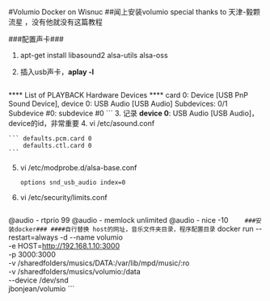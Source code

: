 #Volumio Docker on Wisnuc
##闻上安装volumio
special thanks to 天津-毅颗流星 ，没有他就没有这篇教程

###配置声卡###

1.   apt-get install libasound2 alsa-utils alsa-oss
2.   插入usb声卡，**aplay -l**
    
     ``` 
**** List of PLAYBACK Hardware Devices ****
card 0: Device [USB PnP Sound Device], device 0: USB Audio [USB Audio]
  Subdevices: 0/1
  Subdevice #0: subdevice #0
     ```
3.  记录 **device 0**: USB Audio [USB Audio]，device的id，非常重要
4.  vi  /etc/asound.conf 


    ``` defaults.pcm.card 0
        defaults.ctl.card 0
    ```
    
    
5.  vi /etc/modprobe.d/alsa-base.conf 

    ``` 
    options snd_usb_audio index=0 
    ```
6.  vi /etc/security/limits.conf 
   
    ```
@audio - rtprio 99 @audio - memlock unlimited @audio - nice -10
    ```    
    ###安装docker###
    ####自行替换 host的网址，音乐文件夹目录，程序配置目录
    ```
    docker run --restart=always -d --name volumio \
  -e HOST=http://192.168.1.10:3000 \
  -p 3000:3000 \
  -v /sharedfolders/musics/DATA:/var/lib/mpd/music/:ro \
  -v /sharedfolders/musics/volumio:/data \
  --device /dev/snd \
  jbonjean/volumio
    ```
       